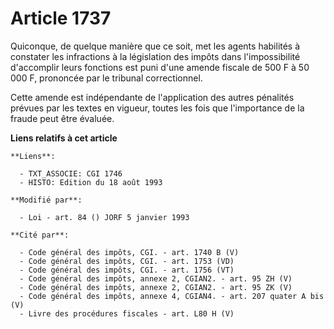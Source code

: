 # Article 1737

Quiconque, de quelque manière que ce soit, met les agents habilités à constater les infractions à la législation des impôts
dans l'impossibilité d'accomplir leurs fonctions est puni d'une amende fiscale de 500 F à 50 000 F, prononcée par le tribunal
correctionnel.

Cette amende est indépendante de l'application des autres pénalités prévues par les textes en vigueur, toutes les fois que
l'importance de la fraude peut être évaluée.

**Liens relatifs à cet article**

	**Liens**:

	  - TXT_ASSOCIE: CGI 1746
	  - HISTO: Edition du 18 août 1993

	**Modifié par**:

	  - Loi - art. 84 () JORF 5 janvier 1993

	**Cité par**:

	  - Code général des impôts, CGI. - art. 1740 B (V)
	  - Code général des impôts, CGI. - art. 1753 (VD)
	  - Code général des impôts, CGI. - art. 1756 (VT)
	  - Code général des impôts, annexe 2, CGIAN2. - art. 95 ZH (V)
	  - Code général des impôts, annexe 2, CGIAN2. - art. 95 ZK (V)
	  - Code général des impôts, annexe 4, CGIAN4. - art. 207 quater A bis (V)
	  - Livre des procédures fiscales - art. L80 H (V)
